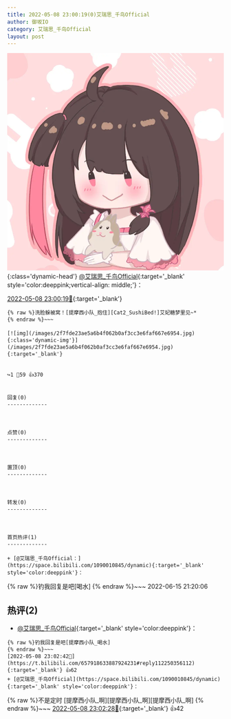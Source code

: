 ```yaml
---
title: 2022-05-08 23:00:19(0)艾瑞思_千鸟Official
author: 御坂IO
category: 艾瑞思_千鸟Official
layout: post
---
```


![img](/images/7e08840c56f251de28bdf766b647bd5fe9a5d50a.jpg){:class='dynamic-head'}
[@艾瑞思_千鸟Official](https://space.bilibili.com/1090010845/dynamic){:target='_blank' style='color:deeppink;vertical-align: middle;'}：

[2022-05-08 23:00:19🔗](https://t.bilibili.com/657918633887924231){:target='_blank'}

~~~
{% raw %}洗脸躲被窝！[提摩西小队_抱住][Cat2_SushiBed!]艾妃糖梦里见~*
{% endraw %}~~~

[![img](/images/2f7fde23ae5a6b4f062b0af3cc3e6faf667e6954.jpg){:class='dynamic-img'}](/images/2f7fde23ae5a6b4f062b0af3cc3e6faf667e6954.jpg){:target='_blank'}


↪️1 💬59 👍370


回复(0)
-------------



点赞(0)
-------------



置顶(0)
-------------



转发(0)
-------------



首页热评(1)
-------------

+ [@艾瑞思_千鸟Official：](https://space.bilibili.com/1090010845/dynamic){:target='_blank' style='color:deeppink'}：
~~~
{% raw %}钓我回复是吧[喝水]
{% endraw %}~~~
2022-06-15 21:20:06


热评(2)
-------------

+ [@艾瑞思_千鸟Official](https://space.bilibili.com/1090010845/dynamic){:target='_blank' style='color:deeppink'}：
~~~
{% raw %}钓我回复是吧[提摩西小队_喝水]
{% endraw %}~~~
[2022-05-08 23:02:42🔗](https://t.bilibili.com/657918633887924231#reply112250356112){:target='_blank'} 👍62
+ [@艾瑞思_千鸟Official](https://space.bilibili.com/1090010845/dynamic){:target='_blank' style='color:deeppink'}：
~~~
{% raw %}不是定时 [提摩西小队_啊][提摩西小队_啊][提摩西小队_啊]
{% endraw %}~~~
[2022-05-08 23:02:28🔗](https://t.bilibili.com/657918633887924231#reply112250343264){:target='_blank'} 👍42


